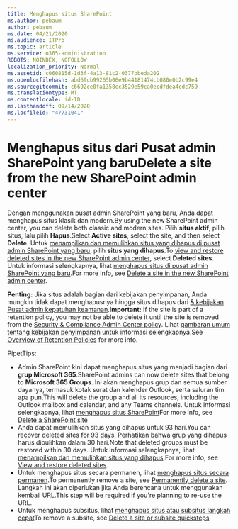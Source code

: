 ```yaml
---
title: Menghapus situs SharePoint
ms.author: pebaum
author: pebaum
ms.date: 04/21/2020
ms.audience: ITPro
ms.topic: article
ms.service: o365-administration
ROBOTS: NOINDEX, NOFOLLOW
localization_priority: Normal
ms.assetid: c060815d-1d3f-4a13-81c2-0377bbeda202
ms.openlocfilehash: abd69cb99265b06e9b44181474cb080e0b2c99e4
ms.sourcegitcommit: c6692ce0fa1358ec3529e59ca0ecdfdea4cdc759
ms.translationtype: MT
ms.contentlocale: id-ID
ms.lasthandoff: 09/14/2020
ms.locfileid: "47731041"
---
```

# <a name="delete-a-site-from-the-new-sharepoint-admin-center"></a><span data-ttu-id="e2fbd-102">Menghapus situs dari Pusat admin SharePoint yang baru</span><span class="sxs-lookup"><span data-stu-id="e2fbd-102">Delete a site from the new SharePoint admin center</span></span>

<span data-ttu-id="e2fbd-103">Dengan menggunakan pusat admin SharePoint yang baru, Anda dapat menghapus situs klasik dan modern.</span><span class="sxs-lookup"><span data-stu-id="e2fbd-103">By using the new SharePoint admin center, you can delete both classic and modern sites.</span></span> <span data-ttu-id="e2fbd-104">Pilih **situs aktif**, pilih situs, lalu pilih **Hapus**.</span><span class="sxs-lookup"><span data-stu-id="e2fbd-104">Select **Active sites**, select the site, and then select **Delete**.</span></span> <span data-ttu-id="e2fbd-105">Untuk [menampilkan dan memulihkan situs yang dihapus di pusat admin SharePoint yang baru](https://docs.microsoft.com/sharepoint/view-and-restore-deleted-sites-in-new-admin-center), pilih **situs yang dihapus**.</span><span class="sxs-lookup"><span data-stu-id="e2fbd-105">To [view and restore deleted sites in the new SharePoint admin center](https://docs.microsoft.com/sharepoint/view-and-restore-deleted-sites-in-new-admin-center), select **Deleted sites**.</span></span> <span data-ttu-id="e2fbd-106">Untuk informasi selengkapnya, lihat [menghapus situs di pusat admin SharePoint yang baru](https://docs.microsoft.com/sharepoint/delete-site-collection#delete-a-site-in-the-new-sharepoint-admin-center).</span><span class="sxs-lookup"><span data-stu-id="e2fbd-106">For more info, see [Delete a site in the new SharePoint admin center](https://docs.microsoft.com/sharepoint/delete-site-collection#delete-a-site-in-the-new-sharepoint-admin-center).</span></span>

<span data-ttu-id="e2fbd-107">**Penting:** Jika situs adalah bagian dari kebijakan penyimpanan, Anda mungkin tidak dapat menghapusnya hingga situs dihapus dari [ &amp; kebijakan Pusat admin kepatuhan keamanan](https://protection.office.com/?rfr=AdminCenter#/homepage).</span><span class="sxs-lookup"><span data-stu-id="e2fbd-107">**Important:** If the site is part of a retention policy, you may not be able to delete it until the site is removed from the [Security &amp; Compliance Admin Center policy](https://protection.office.com/?rfr=AdminCenter#/homepage).</span></span> <span data-ttu-id="e2fbd-108">Lihat [gambaran umum tentang kebijakan penyimpanan](https://docs.microsoft.com/microsoft-365/compliance/retention-policies) untuk informasi selengkapnya.</span><span class="sxs-lookup"><span data-stu-id="e2fbd-108">See [Overview of Retention Policies](https://docs.microsoft.com/microsoft-365/compliance/retention-policies) for more info.</span></span> 

<span data-ttu-id="e2fbd-109">Pipet</span><span class="sxs-lookup"><span data-stu-id="e2fbd-109">Tips:</span></span>
- <span data-ttu-id="e2fbd-110">Admin SharePoint kini dapat menghapus situs yang menjadi bagian dari **grup Microsoft 365**.</span><span class="sxs-lookup"><span data-stu-id="e2fbd-110">SharePoint admins can now delete sites that belong to **Microsoft 365 Groups**.</span></span> <span data-ttu-id="e2fbd-111">Ini akan menghapus grup dan semua sumber dayanya, termasuk kotak surat dan kalender Outlook, serta saluran tim apa pun.</span><span class="sxs-lookup"><span data-stu-id="e2fbd-111">This will delete the group and all its resources, including the Outlook mailbox and calendar, and any Teams channels.</span></span> <span data-ttu-id="e2fbd-112">Untuk informasi selengkapnya, lihat [menghapus situs SharePoint](https://docs.microsoft.com/sharepoint/manage-sites-in-new-admin-center#delete-a-site)</span><span class="sxs-lookup"><span data-stu-id="e2fbd-112">For more info, see [Delete a SharePoint site](https://docs.microsoft.com/sharepoint/manage-sites-in-new-admin-center#delete-a-site)</span></span>
- <span data-ttu-id="e2fbd-113">Anda dapat memulihkan situs yang dihapus untuk 93 hari.</span><span class="sxs-lookup"><span data-stu-id="e2fbd-113">You can recover deleted sites for 93 days.</span></span> <span data-ttu-id="e2fbd-114">Perhatikan bahwa grup yang dihapus harus dipulihkan dalam 30 hari.</span><span class="sxs-lookup"><span data-stu-id="e2fbd-114">Note that deleted groups must be restored within 30 days.</span></span> <span data-ttu-id="e2fbd-115">Untuk informasi selengkapnya, lihat [menampilkan dan memulihkan situs yang dihapus](https://docs.microsoft.com/sharepoint/view-and-restore-deleted-sites-in-new-admin-center).</span><span class="sxs-lookup"><span data-stu-id="e2fbd-115">For more info, see [View and restore deleted sites](https://docs.microsoft.com/sharepoint/view-and-restore-deleted-sites-in-new-admin-center).</span></span>
- <span data-ttu-id="e2fbd-116">Untuk menghapus situs secara permanen, lihat [menghapus situs secara permanen](https://docs.microsoft.com/sharepoint/delete-site-collection#permanently-delete-a-site).</span><span class="sxs-lookup"><span data-stu-id="e2fbd-116">To permanently remove a site, see [Permanently delete a site](https://docs.microsoft.com/sharepoint/delete-site-collection#permanently-delete-a-site).</span></span> <span data-ttu-id="e2fbd-117">Langkah ini akan diperlukan jika Anda berencana untuk menggunakan kembali URL.</span><span class="sxs-lookup"><span data-stu-id="e2fbd-117">This step will be required if you're planning to re-use the URL.</span></span> 
- <span data-ttu-id="e2fbd-118">Untuk menghapus subsitus, lihat [menghapus situs atau subsitus langkah cepat](https://support.office.com/article/Delete-a-SharePoint-site-or-subsite-bc37b743-0cef-475e-9a8c-8fc4d40179fb#__bkmkshortcut)</span><span class="sxs-lookup"><span data-stu-id="e2fbd-118">To remove a subsite, see [Delete a site or subsite quicksteps](https://support.office.com/article/Delete-a-SharePoint-site-or-subsite-bc37b743-0cef-475e-9a8c-8fc4d40179fb#__bkmkshortcut)</span></span>

